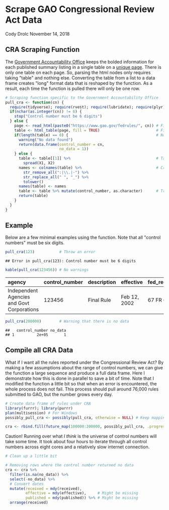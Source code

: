 Scrape GAO Congressional Review Act Data
================
Cody Drolc
November 14, 2018

CRA Scraping Function
---------------------

The [Government Accountability Office](https://www.gao.gov/) keeps the bolded information for each published summary listing in a single table on a [unique page](https://www.gao.gov/fedrules/176331). There is only one table on each page. So, parsing the html nodes only requires taking "table" and nothing else. Converting the table from a list to a data frame creates "long" format data that is reshaped by the function. As a result, each time the function is pulled there will only be one row.

``` r
# Scraping function specific to the Government Accountability Office
pull_cra <- function(cn) {
  require(tidyverse); require(rvest); require(lubridate); require(plyr)
  if(nchar(as.integer(cn)) != 6) {
    stop("Control number must be 6 digits")
  } else {
    page <- read_html(paste0("https://www.gao.gov/fedrules/", cn)) # Fill control number
    table <- html_table(page, fill = TRUE)                         # Find only table on page
    if(length(table) == 0) {                                       # No data if control number is not used
      warning("No data found")
      return(data.frame(control_number = cn,
                        no_data = 1))
    } else {
      table <- table[[1]] %>%                                      # Table to data frame
        spread(X1, X2)
      names <- colnames(table) %>%                                 # Create acceptable names
        str_remove_all(":|\\.|-") %>% 
        str_replace_all(" ", "_") %>%
        tolower()
      names(table) <- names
      table <- table %>% mutate(control_number, as.character)      # Treat as character
      return(table)
    }
  }
}
```

Example
-------

Below are a few minimal examples using the function. Note that all "control numbers" must be six digits.

``` r
pull_cra(123)           # Throw an error
```

    ## Error in pull_cra(123): Control number must be 6 digits

``` r
kable(pull_cra(123456)) # No warnings
```

| agency                                     | control\_number | description | effective    | fed\_reg\_number | identifier | priority           | published    | received    | subagency                       | type      |
|:-------------------------------------------|:----------------|:------------|:-------------|:-----------------|:-----------|:-------------------|:-------------|:------------|:--------------------------------|:----------|
| Independent Agencies and Govt Corporations | 123456          | Final Rule  | Feb 12, 2002 | 67 FR 6414       | 2070-AB78  | Routine/Info/Other | Feb 12, 2002 | Feb 7, 2002 | Environmental Protection Agency | Non-Major |

``` r
pull_cra(200000)        # Warning that there is no data
```

    ##   control_number no_data
    ## 1          2e+05       1

Compile all CRA Data
--------------------

What if I want all the rules reported under the Congressional Review Act? By making a few assumptions about the range of control numbers, we can give the function a large sequence and produce a full data frame. Here I demonstrate how this is done in parallel to save a bit of time. Note that I modified the function a little bit so that when an error is encountered, the whole process does not fail. This process should pull around 76,000 rules submitted to GAO, but the number grows every day.

``` r
# Create data frame of rules under CRA
library(furrr); library(purrr)
plan(multisession) # For Windows
possibly_pull_cra <- possibly(pull_cra, otherwise = NULL) # Keep mapping even if error

cra <- rbind.fill(future_map(100000:200000, possibly_pull_cra, .progress = T))
```

Caution! Running over what *I think* is the universe of control numbers will take some time. It took about four hours to iterate through all control numbers across eight cores and a relatively slow internet connection.

``` r
# Clean up a little bit

# Removing rows where the control number returned no data
cra <- cra %>% 
  filter(is.na(no_data)) %>% 
  select(-no_data) %>%
  # Convert dates
  mutate(received = mdy(received),
         effective = mdy(effective),     # Might be missing
         published = mdy(published)) %>% # Might be missing
  arrange(received)
```

